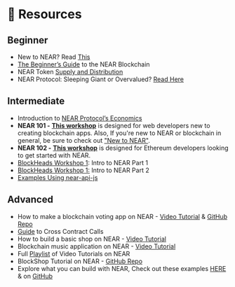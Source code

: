 # 👀 Resources

## Beginner

* New to NEAR? Read [This](https://docs.near.org/docs/concepts/new-to-near)
* [The Beginner’s Guide](https://near.org/blog/the-beginners-guide-to-the-near-blockchain/) to the NEAR Blockchain
* NEAR Token [Supply and Distribution](https://near.org/blog/near-token-supply-and-distribution/)
* NEAR Protocol: Sleeping Giant or Overvalued? [Read Here](https://medium.com/coinmonks/near-protocol-sleeping-giant-or-overvalued-7999f9201e24)

## Intermediate

* Introduction to [NEAR Protocol’s Economics](https://near.org/blog/near-protocol-economics/)
* **NEAR 101 -** [**This workshop**](https://bit.ly/near-101) is designed for web developers new to creating blockchain apps. Also, If you're new to NEAR or blockchain in general, be sure to check out ["New to NEAR"](https://docs.near.org/docs/concepts/new-to-near).
* **NEAR 102 -** [**This workshop**](https://bit.ly/near-102) is designed for Ethereum developers looking to get started with NEAR.
* [BlockHeads Workshop 1](https://youtu.be/0ApSQ4YXZAE?list=PL9tzQn_TEuFWvVnc_ThZTzMCx6H5ZRwZX): Intro to NEAR Part 1
* [BlockHeads Workshop 1:](https://youtu.be/zMRJr5YhWgs?list=PL9tzQn_TEuFWvVnc_ThZTzMCx6H5ZRwZX) Intro to NEAR Part 2
* [Examples Using near-api-js](https://docs.near.org/docs/tutorials/front-end/naj-examples)

## Advanced

* How to make a blockchain voting app on NEAR - [Video Tutorial](https://youtu.be/sbcuseMGw9Q?list=PLCI9ROyTBTrJ0hDN4rYua5owswvUYfe5z) & [GitHub Repo](https://github.com/doriancrutcher/blockvote)
* [Guide](https://docs.near.org/docs/tutorials/contracts/cross-contract-calls) to Cross Contract Calls
* How to build a basic shop on NEAR - [Video Tutorial](https://youtu.be/XHWPmxZVZnM?list=PL9tzQn_TEuFWvVnc_ThZTzMCx6H5ZRwZX)
* Blockchain music application on NEAR - [Video Tutorial](https://youtu.be/Do6_enap0tU?list=PL9tzQn_TEuFWvVnc_ThZTzMCx6H5ZRwZX)
* Full [Playlist](https://www.youtube.com/playlist?list=PL9tzQn_TEuFWvVnc_ThZTzMCx6H5ZRwZX) of Video Tutorials on NEAR
* BlockShop Tutorial on NEAR - [GitHub Repo](https://github.com/doriancrutcher/BlockShop)
* Explore what you can build with NEAR, Check out these examples [HERE](https://examples.near.org/) & on [GitHub](https://github.com/near-examples)

